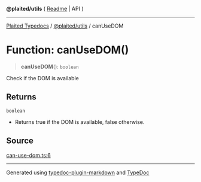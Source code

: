 **@plaited/utils** ( [Readme](../README.md) \| API )

***

[Plaited Typedocs](../../../modules.md) / [@plaited/utils](../modules.md) / canUseDOM

# Function: canUseDOM()

> **canUseDOM**(): `boolean`

Check if the DOM is available

## Returns

`boolean`

- Returns true if the DOM is available, false otherwise.

## Source

[can-use-dom.ts:6](https://github.com/plaited/plaited/blob/0d4801d/libs/utils/src/can-use-dom.ts#L6)

***

Generated using [typedoc-plugin-markdown](https://www.npmjs.com/package/typedoc-plugin-markdown) and [TypeDoc](https://typedoc.org/)
